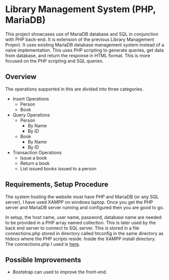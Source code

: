 # Library Management System (PHP, MariaDB)
This project showcases use of MariaDB database and SQL in conjunction with
PHP back-end. It is extension of the previous Library Management Project. It
uses existing MariaDB database management system instead of a naive
implementation. This uses PHP scripting to generate queries, get data from
database, and return the response in HTML format. This is more focused on
the PHP scripting and SQL queries.
 
## Overview

The operations supported in this are divided into three categories.
* Insert Operations
	* Person
	* Book
* Query Operations
	* Person
		* By Name
		* By ID
	* Book
		* By Name
		* By ID
* Transaction Operations
	* Issue a book
	* Return a book
	* List issued books issued to a person

## Requirements, Setup Procedure

The system hosting the website must have PHP and MariaDB (or any SQL server). I have used XAMPP on windows laptop. Once you get the PHP server and MariaDB server running and configured then you are good to go.

In setup, the host name, user name, password, database name are needed to be provided in a  PHP array named collection. This is later used by the back end server to connect to SQL server. This is stored in a file connections.php stored in directory called htconfig in the same directory as htdocs where the PHP scripts reside. Inside the XAMPP install directory. The connections.php I used is [here](%3Cscript%20src=%22https://gist.github.com/akhilesh-kumar-verma/ddb2bd6a799fe55020b09e3ec1917520.js%22%3E%3C/script%3E).

## Possible Improvements
* Bootstrap can used to improve the front-end.
